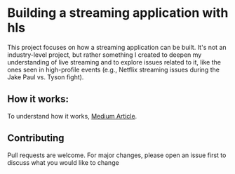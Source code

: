 # Building a streaming application with hls

This project focuses on how a streaming application can be built. It's not an industry-level project, but rather something I created to deepen my understanding of live streaming and to explore issues related to it, like the ones seen in high-profile events (e.g., Netflix streaming issues during the Jake Paul vs. Tyson fight).

## How it works: 

To understand how it works, [Medium Article]([https://choosealicense.com/licenses/mit/](https://medium.com/@gowthamkishore3/from-game-to-screen-demystifying-the-magic-behind-live-streaming-with-hls-f621c758ae28)).


## Contributing

Pull requests are welcome. For major changes, please open an issue first
to discuss what you would like to change

